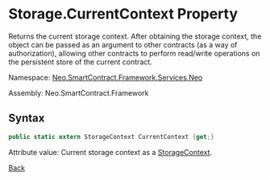 # Storage.CurrentContext Property

Returns the current storage context. After obtaining the storage context, the object can be passed as an argument to other contracts (as a way of authorization), allowing other contracts to perform read/write operations on the persistent store of the current contract.

Namespace: [Neo.SmartContract.Framework.Services.Neo](../../neo.md)

Assembly: Neo.SmartContract.Framework

## Syntax

```c#
public static extern StorageContext CurrentContext {get;}
```

Attribute value: Current storage context as a [StorageContext](../StorageContext.md).



[Back](../Storage.md)
